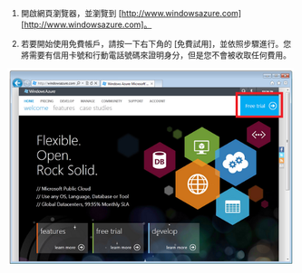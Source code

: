 1.  開啟網頁瀏覽器，並瀏覽到 [http://www.windowsazure.com][http://www.windowsazure.com]。

2.  若要開始使用免費帳戶，請按一下右下角的 [免費試用]，並依照步驟進行。您將需要有信用卡號和行動電話號碼來證明身分，但是您不會被收取任何費用。

![Azure 網站][Azure 網站]

  [Azure 網站]: ./media/create-azure-account/freetrialonwindowsazurehomepage.png
